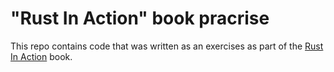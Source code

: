 # "Rust In Action" book pracrise

This repo contains code that was written as an exercises as part of the [Rust In Action](https://www.manning.com/books/rust-in-action) book.

